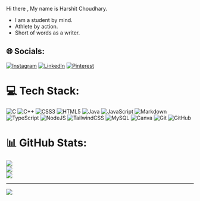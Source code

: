 Hi there , My name is Harshit Choudhary.
- I am a student by mind.
- Athlete by action.
- Short of words as a writer.

## 🌐 Socials:
[![Instagram](https://img.shields.io/badge/Instagram-%23E4405F.svg?logo=Instagram&logoColor=white)](https://instagram.com/haroharsh) [![LinkedIn](https://img.shields.io/badge/LinkedIn-%230077B5.svg?logo=linkedin&logoColor=white)](https://linkedin.com/in/haroharsh) [![Pinterest](https://img.shields.io/badge/Pinterest-%23E60023.svg?logo=Pinterest&logoColor=white)](https://pinterest.com/harshitchoudhar8) 

# 💻 Tech Stack:
![C](https://img.shields.io/badge/c-%2300599C.svg?style=for-the-badge&logo=c&logoColor=white) ![C++](https://img.shields.io/badge/c++-%2300599C.svg?style=for-the-badge&logo=c%2B%2B&logoColor=white) ![CSS3](https://img.shields.io/badge/css3-%231572B6.svg?style=for-the-badge&logo=css3&logoColor=white) ![HTML5](https://img.shields.io/badge/html5-%23E34F26.svg?style=for-the-badge&logo=html5&logoColor=white) ![Java](https://img.shields.io/badge/java-%23ED8B00.svg?style=for-the-badge&logo=openjdk&logoColor=white) ![JavaScript](https://img.shields.io/badge/javascript-%23323330.svg?style=for-the-badge&logo=javascript&logoColor=%23F7DF1E) ![Markdown](https://img.shields.io/badge/markdown-%23000000.svg?style=for-the-badge&logo=markdown&logoColor=white) ![TypeScript](https://img.shields.io/badge/typescript-%23007ACC.svg?style=for-the-badge&logo=typescript&logoColor=white) ![NodeJS](https://img.shields.io/badge/node.js-6DA55F?style=for-the-badge&logo=node.js&logoColor=white) ![TailwindCSS](https://img.shields.io/badge/tailwindcss-%2338B2AC.svg?style=for-the-badge&logo=tailwind-css&logoColor=white) ![MySQL](https://img.shields.io/badge/mysql-4479A1.svg?style=for-the-badge&logo=mysql&logoColor=white) ![Canva](https://img.shields.io/badge/Canva-%2300C4CC.svg?style=for-the-badge&logo=Canva&logoColor=white) ![Git](https://img.shields.io/badge/git-%23F05033.svg?style=for-the-badge&logo=git&logoColor=white) ![GitHub](https://img.shields.io/badge/github-%23121011.svg?style=for-the-badge&logo=github&logoColor=white)
# 📊 GitHub Stats:
![](https://github-readme-stats.vercel.app/api?username=haroharsh&theme=radical&hide_border=false&include_all_commits=true&count_private=false)<br/>
![](https://nirzak-streak-stats.vercel.app/?user=haroharsh&theme=radical&hide_border=false)<br/>
![](https://github-readme-stats.vercel.app/api/top-langs/?username=haroharsh&theme=radical&hide_border=false&include_all_commits=true&count_private=false&layout=compact)

---
[![](https://visitcount.itsvg.in/api?id=haroharsh&icon=0&color=5)](https://visitcount.itsvg.in)
